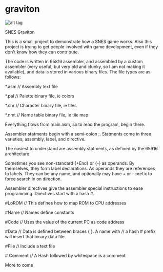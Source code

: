 # graviton
![alt tag](https://raw.githubusercontent.com/gewballs/graviton/master/pictures/graviton_shitty_spike.png)


SNES Graviton

This is a small project to demonstrate how a SNES game works.
Also this project is trying to get people involved with game
development, even if they don't know how they can contribute.

The code is written in 65816 assembler, and assembled by a
custom assembler (very useful, but very old and clunky, so I
am not making it available), and data is stored in various
binary files.  The file types are as follows:

*.asm // Assembly text file

*.pal // Palette    binary file, ie colors

*.chr // Character  binary file, ie tiles

*.nmt // Name table binary file, ie tile map

Everything flows from main.asm, so to read the program, begin
there.

Assembler statments begin with a semi-colon ;.  Statments come
in three varieties, assembly, label, and directive.

The easiest to understand are assembly statments, as defined
by the 65916 architecture

Sometimes you see non-standard {+End} or {-} as operands.  By
themselves, they form label declarations. As operands they are
references to labels.  They can be any name, and optionally
may have + or - prefix to force search in on direction.

Assembler directives give the assembler special instructions
to ease programming.  Directives start with a hash #.

\#LoROM    // This defines how to map ROM to CPU addresses

\#Name     // Names define constants

\#Code     // Uses the value of the current PC as code address

\#Data     // Data is defined between braces { }.  A name with
          // a hash # prefix will insert that binary data file
          
\#File     // Include a text file

\# Comment // A Hash followed by whitespace is a comment

More to come
